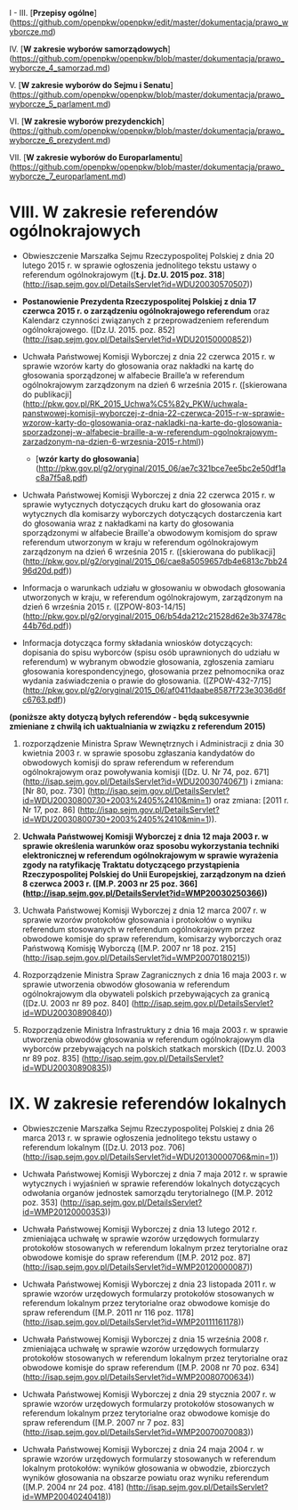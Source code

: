  I - III. [**Przepisy ogólne**] (https://github.com/openpkw/openpkw/edit/master/dokumentacja/prawo_wyborcze.md)
 
 IV. [**W zakresie wyborów samorządowych**] (https://github.com/openpkw/openpkw/blob/master/dokumentacja/prawo_wyborcze_4_samorzad.md) 

 V. [**W zakresie wyborów do Sejmu i Senatu**] (https://github.com/openpkw/openpkw/blob/master/dokumentacja/prawo_wyborcze_5_parlament.md) 

 VI. [**W zakresie wyborów prezydenckich**] (https://github.com/openpkw/openpkw/blob/master/dokumentacja/prawo_wyborcze_6_prezydent.md) 

 VII. [**W zakresie wyborów do Europarlamentu**] (https://github.com/openpkw/openpkw/blob/master/dokumentacja/prawo_wyborcze_7_europarlament.md) 

# VIII. W zakresie referendów ogólnokrajowych

* Obwieszczenie Marszałka Sejmu Rzeczypospolitej Polskiej z dnia 20 lutego 2015 r. w sprawie ogłoszenia jednolitego tekstu ustawy o referendum ogólnokrajowym ([**t.j. Dz.U. 2015 poz. 318**] (http://isap.sejm.gov.pl/DetailsServlet?id=WDU20030570507)) 

* **Postanowienie Prezydenta Rzeczypospolitej Polskiej z dnia 17 czerwca 2015 r. o zarządzeniu ogólnokrajowego referendum** oraz Kalendarz czynności związanych z przeprowadzeniem referendum ogólnokrajowego. ([Dz.U. 2015. poz. 852]  (http://isap.sejm.gov.pl/DetailsServlet?id=WDU20150000852))

* Uchwała Państwowej Komisji Wyborczej z dnia 22 czerwca 2015 r. w sprawie wzorów karty do głosowania oraz nakładki na kartę do głosowania sporządzonej w alfabecie Braille’a w referendum ogólnokrajowym zarządzonym na dzień 6 września 2015 r. ([skierowana do publikacji] (http://pkw.gov.pl/RK_2015_Uchwa%C5%82y_PKW/uchwala-panstwowej-komisji-wyborczej-z-dnia-22-czerwca-2015-r-w-sprawie-wzorow-karty-do-glosowania-oraz-nakladki-na-karte-do-glosowania-sporzadzonej-w-alfabecie-braille-a-w-referendum-ogolnokrajowym-zarzadzonym-na-dzien-6-wrzesnia-2015-r.html))  
   * [**wzór karty do głosowania**] (http://pkw.gov.pl/g2/oryginal/2015_06/ae7c321bce7ee5bc2e50df1ac8a7f5a8.pdf)  

* Uchwała Państwowej Komisji Wyborczej z dnia 22 czerwca 2015 r. w sprawie wytycznych dotyczących druku kart do głosowania oraz wytycznych dla komisarzy wyborczych dotyczących dostarczenia kart do głosowania wraz z nakładkami na karty do głosowania sporządzonymi w alfabecie Braille'a obwodowym komisjom do spraw referendum utworzonym w kraju w referendum ogólnokrajowym zarządzonym na dzień 6 września 2015 r. ([skierowana do publikacji] (http://pkw.gov.pl/g2/oryginal/2015_06/cae8a5059657db4e6813c7bb2496d20d.pdf))  

* Informacja o warunkach udziału w głosowaniu w obwodach głosowania utworzonych w kraju, w referendum ogólnokrajowym, zarządzonym na dzień 6 września 2015 r. ([ZPOW-803-14/15] (http://pkw.gov.pl/g2/oryginal/2015_06/b54da212c21528d62e3b37478c44b76d.pdf))  

* Informacja dotycząca formy składania wniosków dotyczących: dopisania do spisu wyborców (spisu osób uprawnionych do udziału w referendum) w wybranym obwodzie głosowania, zgłoszenia zamiaru głosowania korespondencyjnego, głosowania przez pełnomocnika oraz wydania zaświadczenia o prawie do głosowania. ([ZPOW-432-7/15] (http://pkw.gov.pl/g2/oryginal/2015_06/af0411daabe8587f723e3036d6fc6763.pdf))  
 
**(poniższe akty dotyczą byłych referendów - będą sukcesywnie zmieniane z chwilą ich uaktualniania w związku z referendum  2015)**  

1) rozporządzenie Ministra Spraw Wewnętrznych i Administracji z dnia 30 kwietnia 2003 r. w sprawie sposobu zgłaszania
kandydatów do obwodowych komisji do spraw referendum w referendum ogólnokrajowym oraz powoływania komisji ([Dz. U. Nr 74,
poz. 671] (http://isap.sejm.gov.pl/DetailsServlet?id=WDU20030740671) i zmiana: [Nr 80, poz. 730] (http://isap.sejm.gov.pl/DetailsServlet?id=WDU20030800730+2003%2405%2410&min=1) oraz zmiana: [2011 r. Nr 17, poz. 86] (http://isap.sejm.gov.pl/DetailsServlet?id=WDU20030800730+2003%2405%2410&min=1)).  

2) **Uchwała Państwowej Komisji Wyborczej z dnia 12 maja 2003 r. w sprawie określenia warunków oraz sposobu wykorzystania techniki elektronicznej w referendum ogólnokrajowym w sprawie wyrażenia zgody na ratyfikację Traktatu dotyczącego przystąpienia Rzeczypospolitej Polskiej do Unii Europejskiej, zarządzonym na dzień 8 czerwca 2003 r. ([M.P. 2003 nr 25 poz. 366] (http://isap.sejm.gov.pl/DetailsServlet?id=WMP20030250366))**

3) Uchwała Państwowej Komisji Wyborczej z dnia 12 marca 2007 r. w sprawie wzorów protokołów głosowania i protokołów o wyniku referendum stosowanych w referendum ogólnokrajowym przez obwodowe komisje do spraw referendum, komisarzy wyborczych oraz Państwową Komisję Wyborczą ([M.P. 2007 nr 18 poz. 215] (http://isap.sejm.gov.pl/DetailsServlet?id=WMP20070180215))

4) Rozporządzenie Ministra Spraw Zagranicznych z dnia 16 maja 2003 r. w sprawie utworzenia obwodów głosowania w referendum ogólnokrajowym dla obywateli polskich przebywających za granicą ([Dz.U. 2003 nr 89 poz. 840] (http://isap.sejm.gov.pl/DetailsServlet?id=WDU20030890840))

5) Rozporządzenie Ministra Infrastruktury z dnia 16 maja 2003 r. w sprawie utworzenia obwodów głosowania w referendum ogólnokrajowym dla wyborców przebywających na polskich statkach morskich ([Dz.U. 2003 nr 89 poz. 835] (http://isap.sejm.gov.pl/DetailsServlet?id=WDU20030890835))

# IX. W zakresie referendów lokalnych

* Obwieszczenie Marszałka Sejmu Rzeczypospolitej Polskiej z dnia 26 marca 2013 r. w sprawie ogłoszenia jednolitego tekstu ustawy o referendum lokalnym ([Dz.U. 2013 poz. 706] (http://isap.sejm.gov.pl/DetailsServlet?id=WDU20130000706&min=1))

* Uchwała Państwowej Komisji Wyborczej z dnia 7 maja 2012 r. w sprawie wytycznych i wyjaśnień w sprawie referendów lokalnych dotyczących odwołania organów jednostek samorządu terytorialnego ([M.P. 2012 poz. 353] (http://isap.sejm.gov.pl/DetailsServlet?id=WMP20120000353)) 

* Uchwała Państwowej Komisji Wyborczej z dnia 13 lutego 2012 r. zmieniająca uchwałę w sprawie wzorów urzędowych formularzy protokołów stosowanych w referendum lokalnym przez terytorialne oraz obwodowe komisje do spraw referendum ([M.P. 2012 poz. 87] (http://isap.sejm.gov.pl/DetailsServlet?id=WMP20120000087))

* Uchwała Państwowej Komisji Wyborczej z dnia 23 listopada 2011 r. w sprawie wzorów urzędowych formularzy protokołów stosowanych w referendum lokalnym przez terytorialne oraz obwodowe komisje do spraw referendum ([M.P. 2011 nr 116 poz. 1178] (http://isap.sejm.gov.pl/DetailsServlet?id=WMP20111161178))

* Uchwała Państwowej Komisji Wyborczej z dnia 15 września 2008 r. zmieniająca uchwałę w sprawie wzorów urzędowych formularzy protokołów stosowanych w referendum lokalnym przez terytorialne oraz obwodowe komisje do spraw referendum ([M.P. 2008 nr 70 poz. 634] (http://isap.sejm.gov.pl/DetailsServlet?id=WMP20080700634))

* Uchwała Państwowej Komisji Wyborczej z dnia 29 stycznia 2007 r. w sprawie wzorów urzędowych formularzy protokołów stosowanych w referendum lokalnym przez terytorialne oraz obwodowe komisje do spraw referendum ([M.P. 2007 nr 7 poz. 83] (http://isap.sejm.gov.pl/DetailsServlet?id=WMP20070070083))

* Uchwała Państwowej Komisji Wyborczej z dnia 24 maja 2004 r. w sprawie wzorów urzędowych formularzy stosowanych w referendum lokalnym protokołów: wyników głosowania w obwodzie, zbiorczych wyników głosowania na obszarze powiatu oraz wyniku referendum ([M.P. 2004 nr 24 poz. 418] (http://isap.sejm.gov.pl/DetailsServlet?id=WMP20040240418)) 
